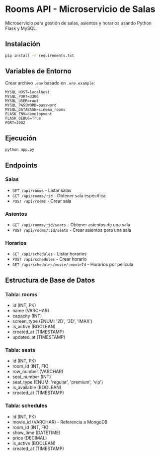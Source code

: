 # Rooms API - Microservicio de Salas

Microservicio para gestión de salas, asientos y horarios usando Python Flask y MySQL.

## Instalación

```bash
pip install -r requirements.txt
```

## Variables de Entorno

Crear archivo `.env` basado en `.env.example`:

```env
MYSQL_HOST=localhost
MYSQL_PORT=3306
MYSQL_USER=root
MYSQL_PASSWORD=password
MYSQL_DATABASE=cinema_rooms
FLASK_ENV=development
FLASK_DEBUG=True
PORT=3002
```

## Ejecución

```bash
python app.py
```

## Endpoints

### Salas
- `GET /api/rooms` - Listar salas
- `GET /api/rooms/:id` - Obtener sala específica
- `POST /api/rooms` - Crear sala

### Asientos
- `GET /api/rooms/:id/seats` - Obtener asientos de una sala
- `POST /api/rooms/:id/seats` - Crear asientos para una sala

### Horarios
- `GET /api/schedules` - Listar horarios
- `POST /api/schedules` - Crear horario
- `GET /api/schedules/movie/:movieId` - Horarios por película

## Estructura de Base de Datos

### Tabla: rooms
- id (INT, PK)
- name (VARCHAR)
- capacity (INT)
- screen_type (ENUM: '2D', '3D', 'IMAX')
- is_active (BOOLEAN)
- created_at (TIMESTAMP)
- updated_at (TIMESTAMP)

### Tabla: seats
- id (INT, PK)
- room_id (INT, FK)
- row_number (VARCHAR)
- seat_number (INT)
- seat_type (ENUM: 'regular', 'premium', 'vip')
- is_available (BOOLEAN)
- created_at (TIMESTAMP)

### Tabla: schedules
- id (INT, PK)
- movie_id (VARCHAR) - Referencia a MongoDB
- room_id (INT, FK)
- show_time (DATETIME)
- price (DECIMAL)
- is_active (BOOLEAN)
- created_at (TIMESTAMP)